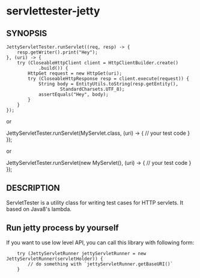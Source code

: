 # servlettester-jetty

## SYNOPSIS

	JettyServletTester.runServlet((req, resp) -> {
		resp.getWriter().print("Hey");
	}, (uri) -> {
		try (CloseableHttpClient client = HttpClientBuilder.create()
				.build()) {
			HttpGet request = new HttpGet(uri);
			try (CloseableHttpResponse resp = client.execute(request)) {
				String body = EntityUtils.toString(resp.getEntity(),
						StandardCharsets.UTF_8);
				assertEquals("Hey", body);
			}
		}
	});

or

  JettyServletTester.runServlet(MyServlet.class, (uri) -> {
      // your test code
    }
  });

or

  JettyServletTester.runServlet(new MyServlet(), (uri) -> {
      // your test code
    }
  });

## DESCRIPTION

ServletTester is a utility class for writing test cases for HTTP servlets.
It based on Java8's lambda.

## Run jetty process by yourself

If you want to use low level API, you can call this library with following form:

		try (JettyServletRunner jettyServletRunner = new JettyServletRunner(servletHolder)) {
			// do something with `jettyServletRunner.getBaseURI()`
		}
